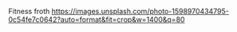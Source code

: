Fitness froth 
https://images.unsplash.com/photo-1598970434795-0c54fe7c0642?auto=format&fit=crop&w=1400&q=80
